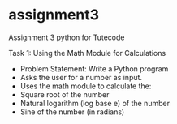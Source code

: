 # assignment3
Assignment 3 python for Tutecode

Task 1: Using the Math Module for Calculations
- Problem Statement: Write a Python program
- Asks the user for a number as input.
- Uses the math module to calculate the:
- Square root of the number
- Natural logarithm (log base e) of the number
- Sine of the number (in radians)


